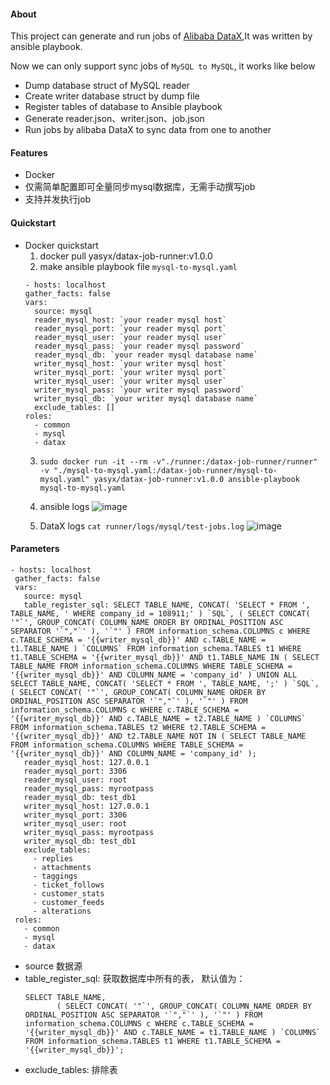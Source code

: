 #### About 
This project can generate and run jobs of [Alibaba DataX](https://github.com/alibaba/DataX),It was written by ansible playbook.

Now we can only support sync jobs of  `MySQL to MySQL`, it works like below
 - Dump database struct of MySQL reader
 - Create writer database struct by dump file
 - Register tables of database to Ansible playbook
 - Generate reader.json、writer.json、job.json
 - Run jobs by alibaba DataX to sync data from one to another

#### Features
 - Docker
 - 仅需简单配置即可全量同步mysql数据库，无需手动撰写job
 - 支持并发执行job

#### Quickstart
- Docker quickstart
  1. docker pull yasyx/datax-job-runner:v1.0.0
  2. make ansible playbook file `mysql-to-mysql.yaml`
  ```
  - hosts: localhost
  gather_facts: false
  vars:
    source: mysql
    reader_mysql_host: `your reader mysql host`
    reader_mysql_port: `your reader mysql port`
    reader_mysql_user: `your reader mysql user`
    reader_mysql_pass: `your reader mysql password`
    reader_mysql_db: `your reader mysql database name`
    writer_mysql_host: `your writer mysql host`
    writer_mysql_port: `your writer mysql port`
    writer_mysql_user: `your writer mysql user`
    writer_mysql_pass: `your writer mysql password`
    writer_mysql_db: `your writer mysql database name`
    exclude_tables: []
  roles:
    - common
    - mysql
    - datax
  ```
  3. `sudo docker run -it --rm -v"./runner:/datax-job-runner/runner" -v "./mysql-to-mysql.yaml:/datax-job-runner/mysql-to-mysql.yaml" yasyx/datax-job-runner:v1.0.0 ansible-playbook mysql-to-mysql.yaml`
  4. ansible logs
     ![image](https://github.com/yasyx/datax-job-runner/assets/12021357/431381b6-e320-47ca-8a91-25fd62805e3f)

  5. DataX logs `cat runner/logs/mysql/test-jobs.log`
     ![image](https://github.com/yasyx/datax-job-runner/assets/12021357/808d12fd-a730-476e-bb2c-99266a147af3)


#### Parameters
 ```
 - hosts: localhost
  gather_facts: false
  vars:
    source: mysql
    table_register_sql: SELECT TABLE_NAME, CONCAT( 'SELECT * FROM ', TABLE_NAME, ' WHERE company_id = 108911;' ) `SQL`, ( SELECT CONCAT( '"`', GROUP_CONCAT( COLUMN_NAME ORDER BY ORDINAL_POSITION ASC SEPARATOR '`","`' ), '`"' ) FROM information_schema.COLUMNS c WHERE c.TABLE_SCHEMA = '{{writer_mysql_db}}' AND c.TABLE_NAME = t1.TABLE_NAME ) `COLUMNS` FROM information_schema.TABLES t1 WHERE t1.TABLE_SCHEMA = '{{writer_mysql_db}}' AND t1.TABLE_NAME IN ( SELECT TABLE_NAME FROM information_schema.COLUMNS WHERE TABLE_SCHEMA = '{{writer_mysql_db}}' AND COLUMN_NAME = 'company_id' ) UNION ALL SELECT TABLE_NAME, CONCAT( 'SELECT * FROM ', TABLE_NAME, ';' ) `SQL`, ( SELECT CONCAT( '"`', GROUP_CONCAT( COLUMN_NAME ORDER BY ORDINAL_POSITION ASC SEPARATOR '`","`' ), '`"' ) FROM information_schema.COLUMNS c WHERE c.TABLE_SCHEMA = '{{writer_mysql_db}}' AND c.TABLE_NAME = t2.TABLE_NAME ) `COLUMNS` FROM information_schema.TABLES t2 WHERE t2.TABLE_SCHEMA = '{{writer_mysql_db}}' AND t2.TABLE_NAME NOT IN ( SELECT TABLE_NAME FROM information_schema.COLUMNS WHERE TABLE_SCHEMA = '{{writer_mysql_db}}' AND COLUMN_NAME = 'company_id' );
    reader_mysql_host: 127.0.0.1
    reader_mysql_port: 3306
    reader_mysql_user: root
    reader_mysql_pass: myrootpass
    reader_mysql_db: test_db1
    writer_mysql_host: 127.0.0.1
    writer_mysql_port: 3306
    writer_mysql_user: root
    writer_mysql_pass: myrootpass
    writer_mysql_db: test_db1
    exclude_tables:
      - replies
      - attachments
      - taggings
      - ticket_follows
      - customer_stats
      - customer_feeds
      - alterations
  roles:
    - common
    - mysql
    - datax
 ```
 - source 数据源 
 - table_register_sql: 获取数据库中所有的表， 默认值为：
    ```
    SELECT TABLE_NAME, 
           ( SELECT CONCAT( '"`', GROUP_CONCAT( COLUMN_NAME ORDER BY ORDINAL_POSITION ASC SEPARATOR '`","`' ), '`"' ) FROM information_schema.COLUMNS c WHERE c.TABLE_SCHEMA = '{{writer_mysql_db}}' AND c.TABLE_NAME = t1.TABLE_NAME ) `COLUMNS` 
    FROM information_schema.TABLES t1 WHERE t1.TABLE_SCHEMA = '{{writer_mysql_db}}';   
    ```
 - exclude_tables: 排除表  
